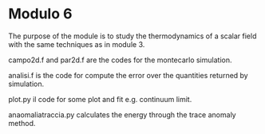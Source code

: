 # Modulo 6

The purpose of the module is to study the thermodynamics of a scalar field with the same techniques as in module 3.

campo2d.f and par2d.f are the codes for the montecarlo simulation.

analisi.f is the code for compute the error over the quantities returned by simulation.

plot.py il code for some plot and fit e.g. continuum limit.

anaomaliatraccia.py calculates the energy through the trace anomaly method.
